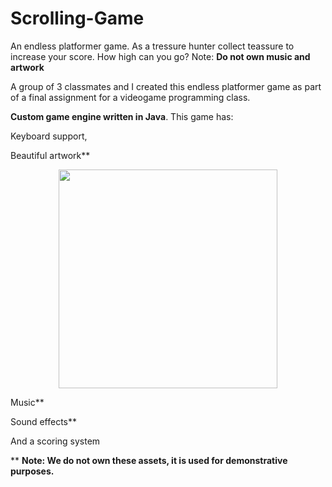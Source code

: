# Scrolling-Game
An endless platformer game. As a tressure hunter collect teassure to increase your score. How high can you go?  Note: **Do not own music and artwork**

A group of 3 classmates and I created this endless platformer game as part of a final assignment for a videogame programming class. 

**Custom game engine written in Java**. This game has: 

Keyboard support,

Beautiful artwork**

<p align="center">
  <img src="C:\tressure_hunter_pics\scrolling_Game_title" width="350"/>
</p>

Music**

Sound effects**

And a scoring system



** **Note: We do not own these assets, it is used for demonstrative purposes.**

